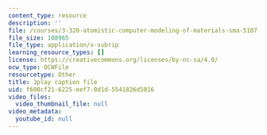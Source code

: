 ```yaml
---
content_type: resource
description: ''
file: /courses/3-320-atomistic-computer-modeling-of-materials-sma-5107-spring-2005/f600cf216225eef70d1d5541826d5916_ZsqPyPe7B5w.srt
file_size: 108965
file_type: application/x-subrip
learning_resource_types: []
license: https://creativecommons.org/licenses/by-nc-sa/4.0/
ocw_type: OCWFile
resourcetype: Other
title: 3play caption file
uid: f600cf21-6225-eef7-0d1d-5541826d5916
video_files:
  video_thumbnail_file: null
video_metadata:
  youtube_id: null
---
```

